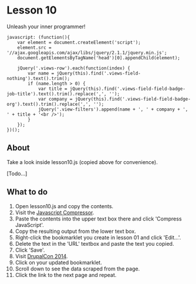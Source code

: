 # Lesson 10

Unleash your inner programmer!

```
javascript: (function(){
	var element = document.createElement('script');
	element.src = '//ajax.googleapis.com/ajax/libs/jquery/2.1.1/jquery.min.js';
	document.getElementsByTagName('head')[0].appendChild(element);

	jQuery('.views-row').each(function(index) {
		var name = jQuery(this).find('.views-field-nothing').text().trim();
		if (name.length > 0) {
			var title = jQuery(this).find('.views-field-field-badge-job-title').text().trim().replace(',', '');
			var company = jQuery(this).find('.views-field-field-badge-org').text().trim().replace(',', '');
			jQuery('.view-filters').append(name + ', ' + company + ', ' + title + '<br />');
		}
	});
})();
```

## About

Take a look inside lesson10.js (copied above for convenience).

\[Todo...\]

## What to do

1. Open lesson10.js and copy the contents.
1. Visit the [Javascript Compressor](http://www.minifyjs.com/javascript-compressor/).
1. Paste the contents into the upper text box there and click 'Compress JavaScript'.
1. Copy the resulting output from the lower text box.
1. Right-click the bookmarklet you create in lesson 01 and click 'Edit...'.
1. Delete the text in the 'URL' textbox and paste the text you copied.
1. Click 'Save'.
1. Visit [DrupalCon 2014](https://austin2014.drupal.org/community).
1. Click on your updated bookmarklet.
1. Scroll down to see the data scraped from the page.
1. Click the link to the next page and repeat.

